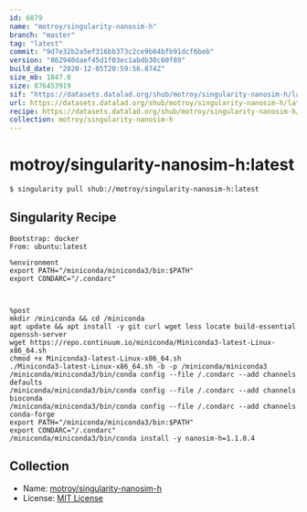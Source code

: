 ```yaml
---
id: 6879
name: "motroy/singularity-nanosim-h"
branch: "master"
tag: "latest"
commit: "9d7e32b2a5ef316bb373c2ce9b84bfb91dcf6beb"
version: "862940daef45d1f03ec1abdb30c60f89"
build_date: "2020-12-05T20:59:56.874Z"
size_mb: 1847.0
size: 876453919
sif: "https://datasets.datalad.org/shub/motroy/singularity-nanosim-h/latest/2020-12-05-9d7e32b2-862940da/862940daef45d1f03ec1abdb30c60f89.sif"
url: https://datasets.datalad.org/shub/motroy/singularity-nanosim-h/latest/2020-12-05-9d7e32b2-862940da/
recipe: https://datasets.datalad.org/shub/motroy/singularity-nanosim-h/latest/2020-12-05-9d7e32b2-862940da/Singularity
collection: motroy/singularity-nanosim-h
---
```


# motroy/singularity-nanosim-h:latest

```bash
$ singularity pull shub://motroy/singularity-nanosim-h:latest
```

## Singularity Recipe

```singularity
Bootstrap: docker
From: ubuntu:latest

%environment
export PATH="/miniconda/miniconda3/bin:$PATH"
export CONDARC="/.condarc"



%post
mkdir /miniconda && cd /miniconda
apt update && apt install -y git curl wget less locate build-essential openssh-server
wget https://repo.continuum.io/miniconda/Miniconda3-latest-Linux-x86_64.sh
chmod +x Miniconda3-latest-Linux-x86_64.sh 
./Miniconda3-latest-Linux-x86_64.sh -b -p /miniconda/miniconda3
/miniconda/miniconda3/bin/conda config --file /.condarc --add channels defaults
/miniconda/miniconda3/bin/conda config --file /.condarc --add channels bioconda
/miniconda/miniconda3/bin/conda config --file /.condarc --add channels conda-forge
export PATH="/miniconda/miniconda3/bin:$PATH"
export CONDARC="/.condarc"
/miniconda/miniconda3/bin/conda install -y nanosim-h=1.1.0.4
```

## Collection

 - Name: [motroy/singularity-nanosim-h](https://github.com/motroy/singularity-nanosim-h)
 - License: [MIT License](https://api.github.com/licenses/mit)

